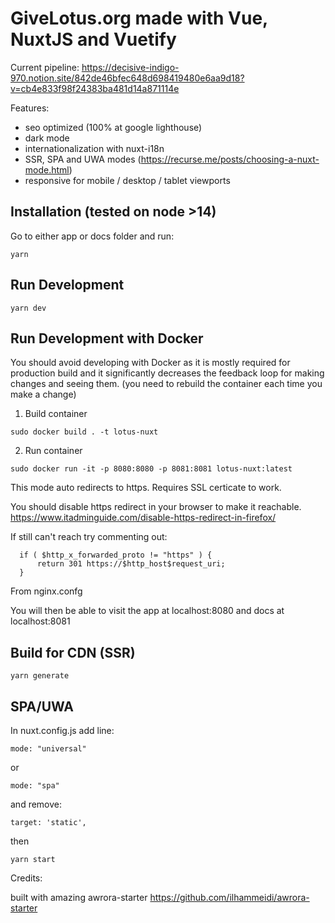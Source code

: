 # GiveLotus.org made with Vue, NuxtJS and Vuetify

Current pipeline: https://decisive-indigo-970.notion.site/842de46bfec648d698419480e6aa9d18?v=cb4e833f98f24383ba481d14a871114e


Features:

- seo optimized (100% at google lighthouse)
- dark mode
- internationalization with nuxt-i18n
- SSR, SPA and UWA modes (https://recurse.me/posts/choosing-a-nuxt-mode.html)
- responsive for mobile / desktop / tablet viewports

## Installation (tested on node >14)

Go to either app or docs folder and run:

```
yarn
```

## Run Development

```
yarn dev
```

## Run Development with Docker

You should avoid developing with Docker as it is
mostly required for production build and it significantly
decreases the feedback loop for making changes and seeing them.
(you need to rebuild the container each time you make a change)


1. Build container

```
sudo docker build . -t lotus-nuxt
```

2. Run container

```
sudo docker run -it -p 8080:8080 -p 8081:8081 lotus-nuxt:latest
```

This mode auto redirects to https. Requires SSL certicate to work.

You should disable https redirect in your browser to make it reachable.
https://www.itadminguide.com/disable-https-redirect-in-firefox/

If still can't reach try commenting out:

```
  if ( $http_x_forwarded_proto != "https" ) {
      return 301 https://$http_host$request_uri;
  }
```
From nginx.confg

You will then be able to visit the app at localhost:8080
and docs at localhost:8081

## Build for CDN (SSR)

```
yarn generate
```

##  SPA/UWA

In nuxt.config.js add line:

```
mode: "universal"
```

or

```
mode: "spa"
```

and remove:

```
target: 'static',
```

then

```
yarn start
```

Credits:

built with amazing awrora-starter https://github.com/ilhammeidi/awrora-starter
